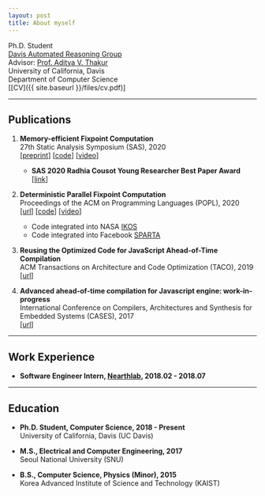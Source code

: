 ```yaml
---
layout: post
title: About myself
---
```


Ph.D. Student  
[Davis Automated Reasoning Group](https://95616ARG.github.io/)  
Advisor: [Prof. Aditya V. Thakur](https://thakur.cs.ucdavis.edu/)  
University of California, Davis  
Department of Computer Science  
[[CV]({{ site.baseurl }}/files/cv.pdf)]  

<!--Forging novel techniques, finding interesting applications.-->

----
## Publications

1. **Memory-efficient Fixpoint Computation**  
   27th Static Analysis Symposium (SAS), 2020  
   [[preprint](https://arxiv.org/abs/2009.05865)]
   [[code](https://github.com/95616ARG/mikos_sas2020)]
   [[video](https://youtu.be/vAfTmcEZuGw)]
   - **SAS 2020 Radhia Cousot Young Researcher Best Paper Award** [[link](https://conf.researchr.org/attending/sas-2020/awards)]

2. **Deterministic Parallel Fixpoint Computation**  
   Proceedings of the ACM on Programming Languages (POPL), 2020  
   [[url](https://doi.org/10.1145/3371082)]
   [[code](https://github.com/95616ARG/pikos_popl2020)]
   [[video](https://youtu.be/Xsg_FsJI308)]
   - Code integrated into NASA [IKOS](https://github.com/NASA-SW-VnV/ikos)
   - Code integrated into Facebook [SPARTA](https://github.com/facebookincubator/SPARTA)

3. **Reusing the Optimized Code for JavaScript Ahead-of-Time Compilation**  
   ACM Transactions on Architecture and Code Optimization (TACO), 2019  
   [[url](https://doi.org/10.1145/3291056)]

4. **Advanced ahead-of-time compilation for Javascript engine: work-in-progress**  
   International Conference on Compilers, Architectures and Synthesis for Embedded Systems (CASES), 2017  
   [[url](https://doi.org/10.1145/3125501.3125512)]

----
## Work Experience

- **Software Engineer Intern, [Nearthlab](https://nearthlab.com), 2018.02 - 2018.07**

----
## Education

- **Ph.D. Student, Computer Science, 2018 - Present**  
  University of California, Davis (UC Davis)

- **M.S.,  Electrical and Computer Engineering, 2017**  
  Seoul National University (SNU)

- **B.S., Computer Science, Physics (Minor), 2015**  
  Korea Advanced Institute of Science and Technology (KAIST)
